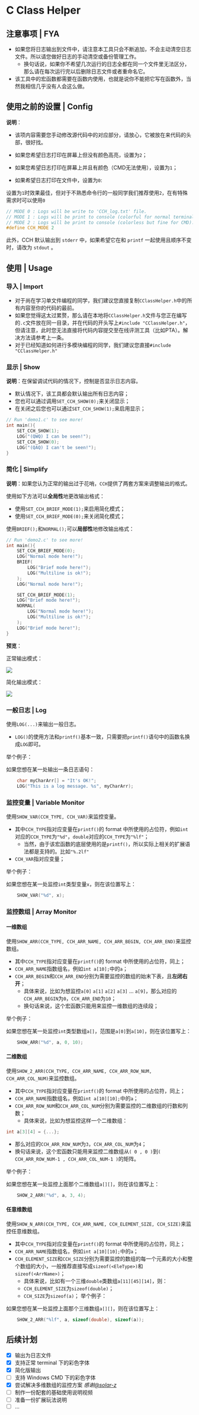 # C Class Helper

## 注意事项 | FYA

- 如果您将日志输出到文件中，请注意本工具只会不断追加，不会主动清空日志文件。所以请您做好日志的手动清空或备份管理工作。
  - 换句话说，如果你不希望几次运行的日志全都在同一个文件里无法区分，那么请在每次运行完以后删除日志文件或者重命名它。
- 该工具中的宏函数都需要在函数内使用，也就是说你不能把它写在函数外，当然我相信几乎没有人会这么做。

## 使用之前的设置 | Config

**说明**：

- 该项内容需要您手动修改源代码中的对应部分，请放心，它被放在来代码的头部，很好找。

- 如果您希望日志打印在屏幕上但没有颜色高亮，设置为`2`；
- 如果您希望日志打印在屏幕上并且有颜色（CMD无法使用），设置为`1`；
- 如果希望日志打印在文件中，设置为`0`:

设置为`1`时效果最佳，但对于不熟悉命令行的一般同学我们推荐使用`2`，在有特殊需求时可以使用`0`

```c
// MODE 0 : Logs will be write to 'CCH_log.txt' file.
// MODE 1 : Logs will be print to console (colorful for normal terminal).
// MODE 2 : Logs will be print to console (colorless but fine for CMD).
#define CCH_MODE 2
```

此外，CCH 默认输出到 `stderr` 中，如果希望它在和 `printf` 一起使用且顺序不变时，请改为 `stdout` 。 


## 使用 | Usage

### 导入 | Import

- 对于尚在学习单文件编程的同学，我们建议您直接复制`CClassHelper.h`中的所有内容至你的代码的最前。
- 如果您觉得这太过累赘，那么请在本地将`CClassHelper.h`文件与您正在编写的`.c`文件放在同一目录，并在代码的开头写上`#include "CClassHelper.h"`，但请注意，此时您无法直接将代码内容提交至在线评测工具（比如PTA）。解决方法请参考上一条。
- 对于已经知道如何进行多模块编程的同学，我们建议您直接`#include "CClassHelper.h"`

### 显示 | Show

**说明**：在保留调试代码的情况下，控制是否显示日志内容。

- 默认情况下，该工具都会默认输出所有日志内容；
- 您也可以通过调用`SET_CCH_SHOW(0);`来关闭显示；
- 在关闭之后您也可以通过`SET_CCH_SHOW(1);`来启用显示；

```c
// Run 'demo1.c' to see more!
int main(){
    SET_CCH_SHOW(1);
    LOG("(QWQ) I can be seen!");
	SET_CCH_SHOW(0);
    LOG("(QAQ) I can't be seen!");
}
```

### 简化 | Simplify

**说明**：如果您认为正常的输出过于花哨，`CCH`提供了两套方案来调整输出的格式。

使用如下方法可以**全局性**地更改输出格式：

- 使用`SET_CCH_BRIEF_MODE(1);`来启用简化模式；
- 使用`SET_CCH_BRIEF_MODE(0);`来关闭简化模式；

使用`BRIEF();`和`NORMAL();`可以**局部性**地修改输出格式：

```c
// Run 'demo2.c' to see more!
int main(){
    SET_CCH_BRIEF_MODE(0);
    LOG("Normal mode here!");
	BRIEF(
		LOG("Brief mode here!");
        LOG("Multiline is ok!");
	);
    LOG("Normal mode here!");

    SET_CCH_BRIEF_MODE(1);
	LOG("Brief mode here!");
    NORMAL(
		LOG("Normal mode here!");
        LOG("Multiline is ok!");
    );
	LOG("Brief mode here!");
}
```

**预览**：

正常输出模式：

![](https://raw.githubusercontent.com/IsshikiHugh/C-Class-Helper/main/img/img1.png)

简化输出模式：

![](https://raw.githubusercontent.com/IsshikiHugh/C-Class-Helper/main/img/img2.png)

### 一般日志 | Log

使用`LOG(...)`来输出一般日志。
- `LOG()`的使用方法和`printf()`基本一致，只需要把`printf()`语句中的函数名换成`LOG`即可。

举个例子：

如果您想在某一处输出一条日志语句：

```c
    char myCharArr[] = "It's OK!";
    LOG("This is a log message. %s", myCharArr);
```

### 监控变量 | Variable Monitor

使用`SHOW_VAR(CCH_TYPE, CCH_VAR)`来监控变量。
- 其中`CCH_TYPE`指对应变量在`printf()`的 format 中所使用的占位符，例如`int`对应的`CCH_TYPE`为`"%d"`，`double`对应的`CCH_TYPE`为`"%lf"`；
  - 当然，由于该宏函数的底层使用的是`printf()`，所以实际上相关的扩展语法都是支持的。比如`"%.2lf"`
- `CCH_VAR`指对应变量；

举个例子：

如果您想在某一处监控`int`类型变量`x`，则在该位置写上：

```c
    SHOW_VAR("%d", x);
```

### 监控数组 | Array Monitor

#### 一维数组

使用`SHOW_ARR(CCH_TYPE, CCH_ARR_NAME, CCH_ARR_BEGIN, CCH_ARR_END)`来监控数组。
- 其中`CCH_TYPE`指对应变量在`printf()`的 format 中所使用的占位符，同上；
- `CCH_ARR_NAME`指数组名，例如`int a[10];`中的`a`；
- `CCH_ARR_BEGIN`和`CCH_ARR_END`分别为需要监控的数组的始末下表，且**左闭右开**；
  - 具体来说，比如为想监控`a[0]` `a[1]` `a[2]` `a[3]` ... `a[9]`，那么对应的`CCH_ARR_BEGIN`为`0`，`CCH_ARR_END`为`10`；
  - 换句话来说，这个宏函数只能用来监控一维数组的连续段；

举个例子：

如果您想在某一处监控`int`类型数组`a[]`，范围是`a[0]`到`a[10]`，则在该位置写上：

```c
    SHOW_ARR("%d", a, 0, 10);
```

#### 二维数组

使用`SHOW_2_ARR(CCH_TYPE, CCH_ARR_NAME, CCH_ARR_ROW_NUM, CCH_ARR_COL_NUM)`来监控数组。
- 其中`CCH_TYPE`指对应变量在`printf()`的 format 中所使用的占位符，同上；
- `CCH_ARR_NAME`指数组名，例如`int a[10][10];`中的`a`；
- `CCH_ARR_ROW_NUM`和`CCH_ARR_COL_NUM`分别为需要监控的二维数组的行数和列数；
  - 具体来说，比如为想监控这样一个二维数组：

```c
int a[3][4] = {...};
```

  - 那么对应的`CCH_ARR_ROW_NUM`为`3`，`CCH_ARR_COL_NUM`为`4`；
  - 换句话来说，这个宏函数只能用来监控二维数组从`( 0 , 0 )`到`( CCH_ARR_ROW_NUM-1 , CCH_ARR_COL_NUM-1 )`的矩阵。

举个例子：

如果您想在某一处监控上面那个二维数组`a[][]`，则在该位置写上：

```c
    SHOW_2_ARR("%d", a, 3, 4);
```

#### 任意维数组

使用`SHOW_N_ARR(CCH_TYPE, CCH_ARR_NAME, CCH_ELEMENT_SIZE, CCH_SIZE)`来监控任意维数组。
- 其中`CCH_TYPE`指对应变量在`printf()`的 format 中所使用的占位符，同上；
- `CCH_ARR_NAME`指数组名，例如`int a[10][10];`中的`a`；
- `CCH_ELEMENT_SIZE`和`CCH_SIZE`分别为需要监控的数组的每一个元素的大小和整个数组的大小，一般推荐直接写成`sizeof(<EleType>)`和`sizeof(<ArrName>)`；
  - 具体来说，比如有一个三维`double`类数组`a[11][45][14]`，则：
  - `CCH_ELEMENT_SIZE`为`sizeof(double)`；
  - `CCH_SIZE`为`sizeof(a)`；
  举个例子：

如果您想在某一处监控上面那个三维数组`a[][]`，则在该位置写上：

```c
    SHOW_2_ARR("%lf", a, sizeof(double), sizeof(a));
```

## 后续计划

- [x] 输出为日志文件
- [x] 支持正常 terminal 下的彩色字体
- [x] 简化版输出
- [ ] 支持 Windows CMD 下的彩色字体
- [x] 尝试解决多维数组的监控方案 *感谢[@solar-z](https://github.com/solar-z)*
- [ ] 制作一份配套的基础使用说明视频
- [ ] 准备一份扩展玩法说明
- [ ] ...
